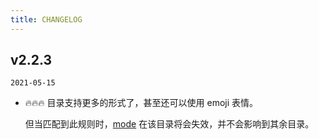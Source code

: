 ```yaml
---
title: CHANGELOG
---
```


## v2.2.3

`2021-05-15`

+ 🔥🔥🔥 目录支持更多的形式了，甚至还可以使用 emoji 表情。

  但当匹配到此规则时，[mode](/zh/features/plugin-options.html#_1-模式) 在该目录将会失效，并不会影响到其余目录。